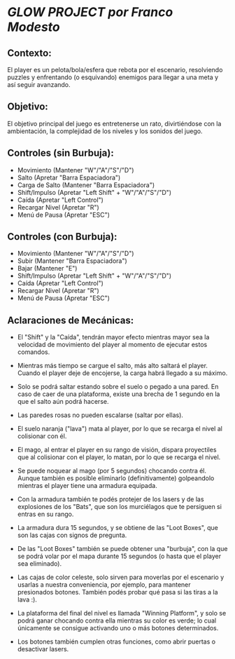 # *GLOW PROJECT por Franco Modesto*

## Contexto: 
El player es un pelota/bola/esfera que rebota por el escenario, resolviendo puzzles y enfrentando (o esquivando) enemigos para llegar a una meta y así seguir avanzando.

## Objetivo: 
El objetivo principal del juego es entretenerse un rato, divirtiéndose con la ambientación, la complejidad de los niveles y los sonidos del juego.

## Controles (sin Burbuja): 	
* Movimiento (Mantener "W"/"A"/"S"/"D")
* Salto (Apretar "Barra Espaciadora")
* Carga de Salto (Mantener "Barra Espaciadora")
* Shift/Impulso (Apretar "Left Shift" + "W"/"A"/"S"/"D")
* Caída (Apretar "Left Control")
* Recargar Nivel (Apretar "R")
* Menú de Pausa (Apretar "ESC")
								
## Controles (con Burbuja): 	
* Movimiento (Mantener "W"/"A"/"S"/"D")
* Subir (Mantener "Barra Espaciadora")
* Bajar (Mantener "E")
* Shift/Impulso (Apretar "Left Shift" + "W"/"A"/"S"/"D")
* Caída (Apretar "Left Control")
* Recargar Nivel (Apretar "R")
* Menú de Pausa (Apretar "ESC")

## Aclaraciones de Mecánicas: 
* El "Shift" y la "Caída", tendrán mayor efecto mientras mayor sea la velocidad de movimiento del player al momento de ejecutar estos comandos.

* Mientras más tiempo se cargue el salto, más alto saltará el player. Cuando el player deje de encojerse, la carga habrá llegado a su máximo.

* Solo se podrá saltar estando sobre el suelo o pegado a una pared. En caso de caer de una plataforma, existe una brecha de 1 segundo en la que el salto aún podrá hacerse.

* Las paredes rosas no pueden escalarse (saltar por ellas).

* El suelo naranja ("lava") mata al player, por lo que se recarga el nivel al colisionar con él.

* El mago, al entrar el player en su rango de visión, dispara proyectiles que al colisionar con el player, lo matan, por lo que se recarga el nivel.

* Se puede noquear al mago (por 5 segundos) chocando contra él. Aunque también es posible eliminarlo (definitivamente) golpeandolo mientras el player tiene una armadura equipada.

* Con la armadura también te podés protejer de los lasers y de las explosiones de los "Bats", que son los murciélagos que te persiguen si entras en su rango.

* La armadura dura 15 segundos, y se obtiene de las "Loot Boxes", que son las cajas con signos de pregunta.

* De las "Loot Boxes" también se puede obtener una "burbuja", con la que se podrá volar por el mapa durante 15 segundos (o hasta que el player sea eliminado).

* Las cajas de color celeste, solo sirven para moverlas por el escenario y usarlas a nuestra conveniencia, por ejemplo, para mantener presionados botones. También podés probar qué pasa si las tiras a la lava :).

* La plataforma del final del nivel es llamada "Winning Platform", y solo se podrá ganar chocando contra ella mientras su color es verde; lo cual únicamente se consigue activando uno o más botones determinados.

* Los botones también cumplen otras funciones, como abrir puertas o desactivar lasers.